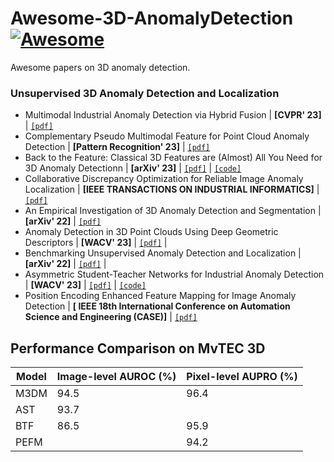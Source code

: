 # Awesome-3D-AnomalyDetection [![Awesome](https://cdn.rawgit.com/sindresorhus/awesome/d7305f38d29fed78fa85652e3a63e154dd8e8829/media/badge.svg)](https://github.com/sindresorhus/awesome)
Awesome papers on 3D anomaly detection.

### Unsupervised 3D Anomaly Detection and Localization
- Multimodal Industrial Anomaly Detection via Hybrid Fusion  | **[CVPR' 23]** | [`[pdf]`](https://arxiv.org/pdf/2303.00601.pdf)
- Complementary Pseudo Multimodal Feature for Point Cloud Anomaly Detection   | **[Pattern Recognition' 23]** | [`[pdf]`](https://arxiv.org/pdf/2303.13194.pdf)
- Back to the Feature: Classical 3D Features are (Almost) All You Need for 3D Anomaly Detectionn   | **[arXiv' 23]** | [`[pdf]`](https://arxiv.org/pdf/2303.13194.pdf) | [`[code]`](https://github.com/eliahuhorwitz/3D-ADS)
- Collaborative Discrepancy Optimization for Reliable Image Anomaly Localization   | **[IEEE TRANSACTIONS ON INDUSTRIAL INFORMATICS]** | [`[pdf]`](https://arxiv.org/pdf/2302.08769.pdf) 
- An Empirical Investigation of 3D Anomaly Detection and Segmentation   | **[arXiv' 22]** | [`[pdf]`](https://arxiv.org/pdf/2203.05550.pdf) 
- Anomaly Detection in 3D Point Clouds Using Deep Geometric Descriptors   | **[WACV' 23]** | [`[pdf]`](https://openaccess.thecvf.com/content/WACV2023/papers/Bergmann_Anomaly_Detection_in_3D_Point_Clouds_Using_Deep_Geometric_Descriptors_WACV_2023_paper.pdf) | 
- Benchmarking Unsupervised Anomaly Detection and Localization  | **[arXiv' 22]** | [`[pdf]`](https://arxiv.org/pdf/2205.14852.pdf) | 
- Asymmetric Student-Teacher Networks for Industrial Anomaly Detection  | **[WACV' 23]** | [`[pdf]`](https://arxiv.org/pdf/2303.13194.pdf) | [`[code]`](https://github.com/marco-rudolph/ast)
- Position Encoding Enhanced Feature Mapping for Image Anomaly Detection  | **[ IEEE 18th International Conference on Automation Science and Engineering (CASE)]** | [`[pdf]`](https://ieeexplore.ieee.org/stamp/stamp.jsp?tp=&arnumber=9926547) 

## Performance Comparison on MvTEC 3D 
| Model | Image-level AUROC (%) | Pixel-level AUPRO (%) |
| ------- | ----------- | ------- |
| M3DM| 94.5   | 96.4  |
| AST | 93.7   |       |
| BTF | 86.5   | 95.9  |
| PEFM|        | 94.2 |


